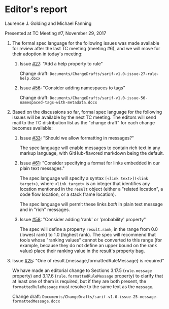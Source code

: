 # Editor's report

Laurence J. Golding and Michael Fanning

Presented at TC Meeting #7, November 29, 2017


1. The formal spec language for the following issues was made available for review after the last TC meeting (meeting #6), and we will move for their adoption in today's meeting:
 
    1. Issue [#27](https://github.com/oasis-tcs/sarif-spec/issues/27): "Add a help property to rule"

        Change draft: `Documents/ChangeDrafts/sarif-v1.0-issue-27-rule-help.docx`

    2. Issue [#56](https://github.com/oasis-tcs/sarif-spec/issues/27): "Consider adding namespaces to tags"

        Change draft: `Documents/ChangeDrafts/sarif-v1.0-issue-56-namespaced-tags-with-metadata.docx`

2. Based on the discussions so far, formal spec language for the following issues will be available by the next TC meeting. The editors will send mail to the TC distribution list as the "change draft" for each change becomes available:

    1. Issue [#33](https://github.com/oasis-tcs/sarif-spec/issues/33): "Should we allow formatting in messages?"
    
        The spec language will enable messages to contain rich text in any markup language, with GitHub-flavored markdown being the default.

    2. Issue [#61](https://github.com/oasis-tcs/sarif-spec/issues/61): "Consider specifying a format for links embedded in our plain text messages."

        The spec language will specify a syntax `[<link text>](<link target>)`, where `<link target>` is an integer that identifies any location mentioned in the `result` object (either a "related location", a code flow location, or a stack frame location).

        The spec language will permit these links _both_ in plain text message and in "rich" messages.

    3. Issue [#58](https://github.com/oasis-tcs/sarif-spec/issues/58): "Consider adding 'rank' or 'probability' property"

        The spec will define a property `result.rank`, in the range from 0.0 (lowest rank) to 1.0 (highest rank). The spec will recommend that tools whose "ranking values" cannot be converted to this range (for example, because they do not define an upper bound on the rank value) place their ranking value in the result's property bag.

3. Issue [#25](https://github.com/oasis-tcs/sarif-spec/issues/25): "One of result.{message,formattedRuleMessage} is required"

    We have made an editorial change to Sections 3.17.5 (`rule.message` property) and 3.17.6 (`rule.formattedRuleMessage` property) to clarify that at least one of them is required, but if they are both present, the `formattedRuleMessage` must resolve to the same text as the `message`.

    Change draft: `Documents/ChangeDrafts/sarif-v1.0-issue-25-message-formattedMessage.docx`